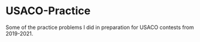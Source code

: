# USACO-Practice
Some of the practice problems I did in preparation for USACO contests from 2019-2021.
